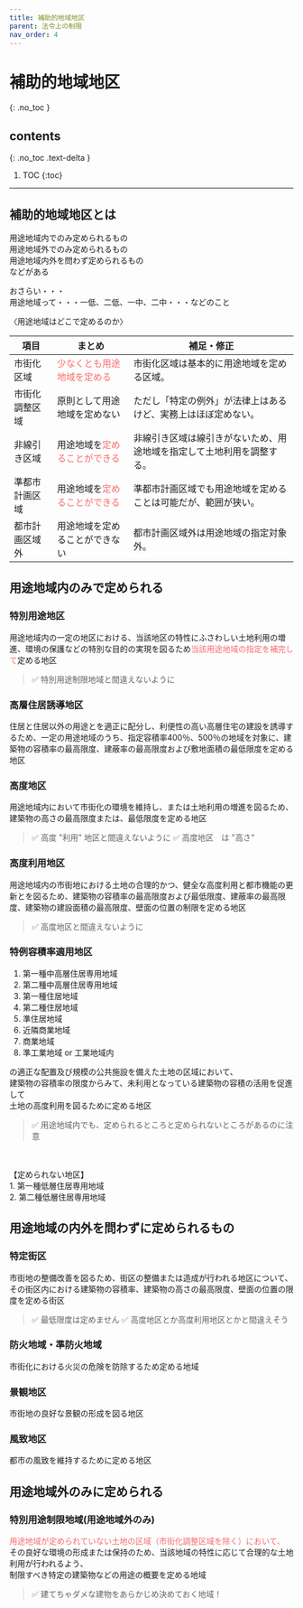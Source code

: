 ```yaml
---
title: 補助的地域地区
parent: 法令上の制限
nav_order: 4
---
```



# 補助的地域地区
{: .no_toc }

## contents
{: .no_toc .text-delta }

1. TOC
{:toc}

---

## 補助的地域地区とは
用途地域内でのみ定められるもの
<br>用途地域外でのみ定められるもの
<br>用途地域内外を問わず定められるもの
<br>などがある

おさらい・・・
<br>用途地域って・・・一低、二低、一中、二中・・・などのこと

〈用途地域はどこで定めるのか〉  

| 項目      | まとめ         | 補足・修正                                   |
| ------- | --------------- | --------------------------------------- |
| 市街化区域   | <span style="color:rgb(248, 105, 105);">少なくとも用途地域を定める</span>   | 市街化区域は基本的に用途地域を定める区域。              |
| 市街化調整区域 | 原則として用途地域を定めない  | ただし「特定の例外」が法律上はあるけど、実務上はほぼ定めない。   |
| 非線引き区域  | 用途地域を<span style="color:rgb(248, 105, 105);">定めることができる</span>   | 非線引き区域は線引きがないため、用途地域を指定して土地利用を調整する。 |
| 準都市計画区域 | 用途地域を<span style="color:rgb(248, 105, 105);">定めることができる</span>   | 準都市計画区域でも用途地域を定めることは可能だが、範囲が狭い。      |
| 都市計画区域外 | 用途地域を定めることができない | 都市計画区域外は用途地域の指定対象外。                |




## 用途地域内のみで定められる

### 特別用途地区
用途地域内の一定の地区における、当該地区の特性にふさわしい土地利用の増進、環境の保護などの特別な目的の実現を図るため<span style="color:rgb(248, 105, 105);">当該用途地域の指定を補完して</span>定める地区

> ✅ 特別用途制限地域と間違えないように

### 高層住居誘導地区 
住居と住居以外の用途とを適正に配分し、利便性の高い高層住宅の建設を誘導するため、一定の用途地域のうち、指定容積率400％、500％の地域を対象に、建築物の容積率の最高限度、建蔽率の最高限度および敷地面積の最低限度を定める地区

### 高度地区

用途地域内において市街化の環境を維持し、または土地利用の増進を図るため、建築物の高さの最高限度または、最低限度を定める地区

> ✅ 高度 "利用" 地区と間違えないように
> ✅ 高度地区　は "高さ"


### 高度利用地区
用途地域内の市街地における土地の合理的かつ、健全な高度利用と都市機能の更新とを図るため、建築物の容積率の最高限度および最低限度、建蔽率の最高限度、建築物の建設面積の最高限度、壁面の位置の制限を定める地区

> ✅ 高度地区と間違えないように

### 特例容積率適用地区

1. 第一種中高層住居専用地域
2. 第二種中高層住居専用地域
3. 第一種住居地域
4. 第二種住居地域
5. 準住居地域
6. 近隣商業地域
7. 商業地域
8. 準工業地域 or 工業地域内

の適正な配置及び規模の公共施設を備えた土地の区域において、
<br>建築物の容積率の限度からみて、未利用となっている建築物の容積の活用を促進して
<br>土地の高度利用を図るために定める地区

> ✅ 用途地域内でも、定められるところと定められないところがあるのに注意
<br>
<br> 【定められない地区】
<br> 1. 第一種低層住居専用地域 
<br> 2. 第二種低層住居専用地域


## 用途地域の内外を問わずに定められるもの

### 特定街区
市街地の整備改善を図るため、街区の整備または造成が行われる地区について、その街区内における建築物の容積率、建築物の高さの最高限度、壁面の位置の限度を定める街区

> ✅ 最低限度は定めません
> ✅ 高度地区とか高度利用地区とかと間違えそう

### 防火地域・準防火地域
市街化における火災の危険を防除するため定める地域

### 景観地区
市街地の良好な景観の形成を図る地区

### 風致地区
都市の風致を維持するために定める地区


## 用途地域外のみに定められる

### 特別用途制限地域(用途地域外のみ)
<span style="color:rgb(248, 105, 105);">用途地域が定められていない土地の区域（市街化調整区域を除く）において、</span>
<br>その良好な環境の形成または保持のため、当該地域の特性に応じて合理的な土地利用が行われるよう、
<br>制限すべき特定の建築物などの用途の概要を定める地域



> ✅ 建てちゃダメな建物をあらかじめ決めておく地域！
